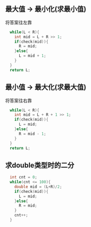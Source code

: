 ## 最大值 -> 最小化(求最小值)

将答案往左靠
```C++
  while(L < R){
    int mid = L + R >> 1;
    if(check(mid)){
      R = mid;
    }else{
      L = mid + 1;
    }
  }
  return L;
```

## 最小值 -> 最大化(求最大值)
将答案往右靠
```C++
  while(L < R){
    int mid = L + R + 1 >> 1;
    if(check(mid)){
      L = mid;
    }else{
      R = mid - 1;
    }
  }
  return L;
```

## 求double类型时的二分
```C++
  int cnt = 0;
  while(cnt <= 100){
    double mid = (L+R)/2;
    if(check(mid)){
      L = mid;
    }else{
      R = mid;
    }
    cnt++;
  }
```
